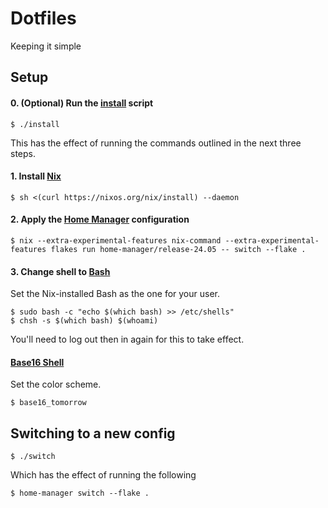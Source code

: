 # Dotfiles

Keeping it simple

## Setup

#### 0. (Optional) Run the [install](./install) script

```
$ ./install
```

This has the effect of running the commands outlined in the next three steps.

#### 1. Install [Nix](https://nixos.org/nix/)

```
$ sh <(curl https://nixos.org/nix/install) --daemon
```

#### 2. Apply the [Home Manager](https://github.com/rycee/home-manager) configuration

```
$ nix --extra-experimental-features nix-command --extra-experimental-features flakes run home-manager/release-24.05 -- switch --flake .
```

#### 3. Change shell to [Bash](https://www.gnu.org/software/bash/)

Set the Nix-installed Bash as the one for your user.

```
$ sudo bash -c "echo $(which bash) >> /etc/shells"
$ chsh -s $(which bash) $(whoami)
```

You'll need to log out then in again for this to take effect.

#### [Base16 Shell](https://github.com/chriskempson/base16-shell)

Set the color scheme.

```
$ base16_tomorrow
```

## Switching to a new config

```
$ ./switch
```

Which has the effect of running the following

```
$ home-manager switch --flake .
```
